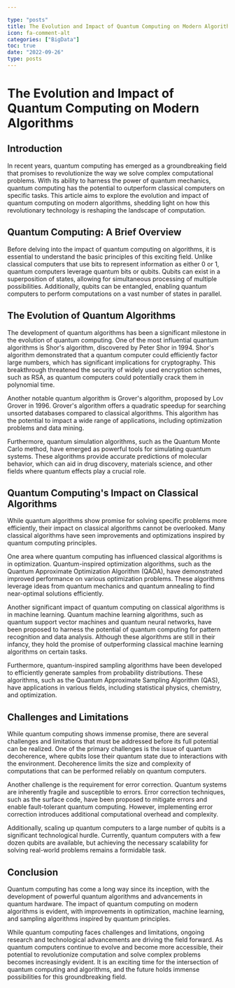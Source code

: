 ```yaml
---

type: "posts"
title: The Evolution and Impact of Quantum Computing on Modern Algorithms
icon: fa-comment-alt
categories: ["BigData"]
toc: true
date: "2022-09-26"
type: posts
---
```





# The Evolution and Impact of Quantum Computing on Modern Algorithms

## Introduction

In recent years, quantum computing has emerged as a groundbreaking field that promises to revolutionize the way we solve complex computational problems. With its ability to harness the power of quantum mechanics, quantum computing has the potential to outperform classical computers on specific tasks. This article aims to explore the evolution and impact of quantum computing on modern algorithms, shedding light on how this revolutionary technology is reshaping the landscape of computation.

## Quantum Computing: A Brief Overview

Before delving into the impact of quantum computing on algorithms, it is essential to understand the basic principles of this exciting field. Unlike classical computers that use bits to represent information as either 0 or 1, quantum computers leverage quantum bits or qubits. Qubits can exist in a superposition of states, allowing for simultaneous processing of multiple possibilities. Additionally, qubits can be entangled, enabling quantum computers to perform computations on a vast number of states in parallel.

## The Evolution of Quantum Algorithms

The development of quantum algorithms has been a significant milestone in the evolution of quantum computing. One of the most influential quantum algorithms is Shor's algorithm, discovered by Peter Shor in 1994. Shor's algorithm demonstrated that a quantum computer could efficiently factor large numbers, which has significant implications for cryptography. This breakthrough threatened the security of widely used encryption schemes, such as RSA, as quantum computers could potentially crack them in polynomial time.

Another notable quantum algorithm is Grover's algorithm, proposed by Lov Grover in 1996. Grover's algorithm offers a quadratic speedup for searching unsorted databases compared to classical algorithms. This algorithm has the potential to impact a wide range of applications, including optimization problems and data mining.

Furthermore, quantum simulation algorithms, such as the Quantum Monte Carlo method, have emerged as powerful tools for simulating quantum systems. These algorithms provide accurate predictions of molecular behavior, which can aid in drug discovery, materials science, and other fields where quantum effects play a crucial role.

## Quantum Computing's Impact on Classical Algorithms

While quantum algorithms show promise for solving specific problems more efficiently, their impact on classical algorithms cannot be overlooked. Many classical algorithms have seen improvements and optimizations inspired by quantum computing principles.

One area where quantum computing has influenced classical algorithms is in optimization. Quantum-inspired optimization algorithms, such as the Quantum Approximate Optimization Algorithm (QAOA), have demonstrated improved performance on various optimization problems. These algorithms leverage ideas from quantum mechanics and quantum annealing to find near-optimal solutions efficiently.

Another significant impact of quantum computing on classical algorithms is in machine learning. Quantum machine learning algorithms, such as quantum support vector machines and quantum neural networks, have been proposed to harness the potential of quantum computing for pattern recognition and data analysis. Although these algorithms are still in their infancy, they hold the promise of outperforming classical machine learning algorithms on certain tasks.

Furthermore, quantum-inspired sampling algorithms have been developed to efficiently generate samples from probability distributions. These algorithms, such as the Quantum Approximate Sampling Algorithm (QAS), have applications in various fields, including statistical physics, chemistry, and optimization.

## Challenges and Limitations

While quantum computing shows immense promise, there are several challenges and limitations that must be addressed before its full potential can be realized. One of the primary challenges is the issue of quantum decoherence, where qubits lose their quantum state due to interactions with the environment. Decoherence limits the size and complexity of computations that can be performed reliably on quantum computers.

Another challenge is the requirement for error correction. Quantum systems are inherently fragile and susceptible to errors. Error correction techniques, such as the surface code, have been proposed to mitigate errors and enable fault-tolerant quantum computing. However, implementing error correction introduces additional computational overhead and complexity.

Additionally, scaling up quantum computers to a large number of qubits is a significant technological hurdle. Currently, quantum computers with a few dozen qubits are available, but achieving the necessary scalability for solving real-world problems remains a formidable task.

## Conclusion

Quantum computing has come a long way since its inception, with the development of powerful quantum algorithms and advancements in quantum hardware. The impact of quantum computing on modern algorithms is evident, with improvements in optimization, machine learning, and sampling algorithms inspired by quantum principles.

While quantum computing faces challenges and limitations, ongoing research and technological advancements are driving the field forward. As quantum computers continue to evolve and become more accessible, their potential to revolutionize computation and solve complex problems becomes increasingly evident. It is an exciting time for the intersection of quantum computing and algorithms, and the future holds immense possibilities for this groundbreaking field.